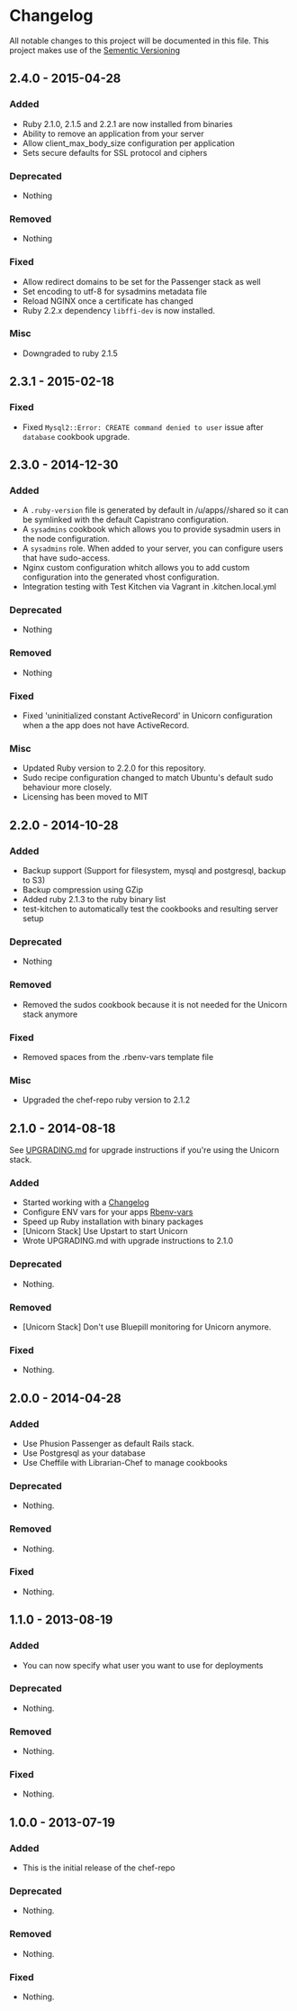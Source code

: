 # Changelog
All notable changes to this project will be documented in this file.
This project makes use of the [Sementic Versioning](http://semver.org/)

## 2.4.0 - 2015-04-28

### Added
- Ruby 2.1.0, 2.1.5 and 2.2.1 are now installed from binaries
- Ability to remove an application from your server
- Allow client_max_body_size configuration per application
- Sets secure defaults for SSL protocol and ciphers

### Deprecated
- Nothing

### Removed
- Nothing

### Fixed
- Allow redirect domains to be set for the Passenger stack as well
- Set encoding to utf-8 for sysadmins metadata file
- Reload NGINX once a certificate has changed
- Ruby 2.2.x dependency `libffi-dev` is now installed.

### Misc
- Downgraded to ruby 2.1.5

## 2.3.1 - 2015-02-18

### Fixed
- Fixed `Mysql2::Error: CREATE command denied to user` issue after `database`
  cookbook upgrade.

## 2.3.0 - 2014-12-30

### Added
- A `.ruby-version` file is generated by default in /u/apps/<your app folder>/shared so it can be symlinked with the default Capistrano configuration.
- A `sysadmins` cookbook which allows you to provide sysadmin users in the node configuration.
- A `sysadmins` role. When added to your server, you can configure users that have sudo-access.
- Nginx custom configuration whitch allows you to add custom configuration into the
  generated vhost configuration.
- Integration testing with Test Kitchen via Vagrant in .kitchen.local.yml

### Deprecated
- Nothing

### Removed
- Nothing

### Fixed
- Fixed 'uninitialized constant ActiveRecord' in Unicorn configuration when a the app does not have ActiveRecord.

### Misc
- Updated Ruby version to 2.2.0 for this repository.
- Sudo recipe configuration changed to match Ubuntu's default sudo behaviour more closely.
- Licensing has been moved to MIT

## 2.2.0 - 2014-10-28

### Added
- Backup support (Support for filesystem, mysql and postgresql, backup to S3)
- Backup compression using GZip
- Added ruby 2.1.3 to the ruby binary list
- test-kitchen to automatically test the cookbooks and resulting server setup

### Deprecated
- Nothing

### Removed
- Removed the sudos cookbook because it is not needed for the Unicorn stack anymore

### Fixed
- Removed spaces from the .rbenv-vars template file

### Misc
- Upgraded the chef-repo ruby version to 2.1.2

## 2.1.0 - 2014-08-18

See [UPGRADING.md](UPGRADING.md) for upgrade instructions if you're using the Unicorn stack.

### Added
- Started working with a [Changelog](http://keepachangelog.com/)
- Configure ENV vars for your apps [Rbenv-vars](https://github.com/sstephenson/rbenv-vars)
- Speed up Ruby installation with binary packages
- [Unicorn Stack] Use Upstart to start Unicorn
- Wrote UPGRADING.md with upgrade instructions to 2.1.0

### Deprecated
- Nothing.

### Removed
- [Unicorn Stack] Don't use Bluepill monitoring for Unicorn anymore.

### Fixed
- Nothing.

## 2.0.0 - 2014-04-28

### Added
- Use Phusion Passenger as default Rails stack.
- Use Postgresql as your database
- Use Cheffile with Librarian-Chef to manage cookbooks

### Deprecated
- Nothing.

### Removed
- Nothing.

### Fixed
- Nothing.

## 1.1.0 - 2013-08-19

### Added
- You can now specify what user you want to use for deployments

### Deprecated
- Nothing.

### Removed
- Nothing.

### Fixed
- Nothing.

## 1.0.0 - 2013-07-19

### Added
- This is the initial release of the chef-repo

### Deprecated
- Nothing.

### Removed
- Nothing.

### Fixed
- Nothing.

